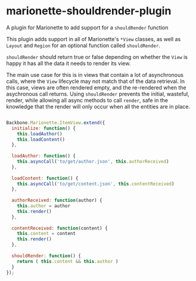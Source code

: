 marionette-shouldrender-plugin
==============================

A plugin for Marionette to add support for a `shouldRender` function

This plugin adds support in all of Marionette's `*View` classes, as well as `Layout` and `Region` for an optional function called `shouldRender`.

`shouldRender` should return true or false depending on whether the `View` is happy it has all the data it needs to render its view.

The main use case for this is in views that contain a lot of asynchronous calls, where the `View` lifecycle may not match that of the data retrieval. In this case, views are often rendered empty, and the re-rendered when the asychronous call returns. Using `shouldRender` prevents the initial, wasteful, render, while allowing all async methods to call `render`, safe in the knowledge that the render will only occur when all the entities are in place.

```js

Backbone.Marionette.ItemView.extend({
  initialize: function() {
    this.loadAuthor()
    this.loadContent()
  },
  
  loadAuthor: function() {
    this.asyncCall('to/get/author.json', this.authorReceived)
  },
  
  loadContent: function() {
    this.asyncCall('to/get/content.json', this.contentReceived)
  },
  
  authorReceived: function(author) {
    this.author = author
    this.render()
  },
  
  contentReceived: function(content) {
    this.content = content
    this.render()
  },
  
  shouldRender: function() {
    return ( this.content && this.author )
  }
});

```